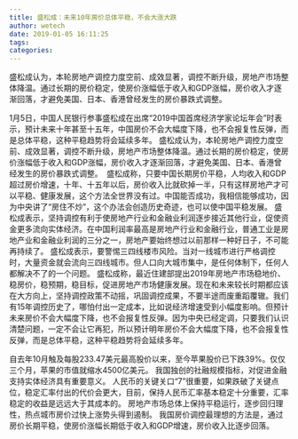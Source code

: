 ```yaml
---
title: 盛松成：未来10年房价总体平稳，不会大涨大跌
author: wetech
date: 2019-01-05 16:11:25
tags: 
categories: 
---
```

盛松成认为，本轮房地产调控力度空前、成效显著，调控不断升级，房地产市场整体降温。通过长期的房价稳定，使房价涨幅低于收入和GDP涨幅，房价收入才逐渐回落，才避免美国、日本、香港曾经发生的房价暴跌式调整。 
<!-- more -->
1月5日，中国人民银行参事盛松成在出席“2019中国首席经济学家论坛年会”时表示，预计未来十年甚至十五年，中国房价不会大幅度下降，也不会报复性反弹，而是总体平稳，这种平稳趋势将会延续多年。
盛松成认为，本轮房地产调控力度空前、成效显著，调控不断升级，房地产市场整体降温。通过长期的房价稳定，使房价涨幅低于收入和GDP涨幅，房价收入才逐渐回落，才避免美国、日本、香港曾经发生的房价暴跌式调整。 
盛松成称，只要中国长期房价平稳，人均收入和GDP超过房价增速，十年、十五年以后，房价收入比就砍掉一半，只有这样房地产才可以平稳、健康发展，这个方法全世界没有过。中国能否成功，我相信能够成功，因为中央讲了“房住不炒”，这个办法会创造历史奇迹，也可以使中国平稳发展。
盛松成表示，坚持调控有利于使房地产行业和金融业利润逐步接近其他行业，促使资金更多流向实体经济。在中国利润率最高是房地产行业和金融行业，普通工业是房地产业和金融业利润的三分之一，房地产要始终想过以前那样一种好日子，不可能再持续了。
盛松成表示，要警惕三四线楼市风险。当对一线城市进行严格调控时，大量资金就会流向三四线城市。但人口向大城市集中，是任何体制下，任何人都解决不了的一个问题。
盛松成称，最近住建部提出2019年房地产市场稳地价、稳房价，稳预期，稳目标，促进房地产市场健康发展。现在和未来较长时期都应该在大方向上，坚持调控政策不动摇，巩固调控成果，不要半途而废重蹈覆辙。我们有15年调控历史了，哪怕付出一定成本，比如说经济增速受到小幅度影响。但预计未来房价不会大幅度下降，也不会报复性反弹。因为中央已经定调，只要我们认识清楚问题，一定不会让它再犯，所以预计明年房价不会大幅度下降，也不会报复性反弹，而是总体平稳，这种平稳趋势将会延续多年。
 
 
自去年10月触及每股233.47美元最高股价以来，至今苹果股价已下跌39%。仅仅三个月，苹果的市值就缩水4500亿美元。
我国独创的社融规模指标，对促进金融支持实体经济具有重要意义。
人民币的关键关口“7”很重要，如果跌破了关键点位，稳定汇率付出的代价会更大，目前，保持人民币汇率基本稳定十分重要，汇率稳定的收益是远远大于其成本的。
房地产市场总体上保持平稳运行，逐步回归理性，热点城市房价过快上涨势头得到遏制。
我国房价调控最理想的方法是，通过房价长期平稳，使房价涨幅长期低于收入和GDP增速，房价收入比逐步回落。
